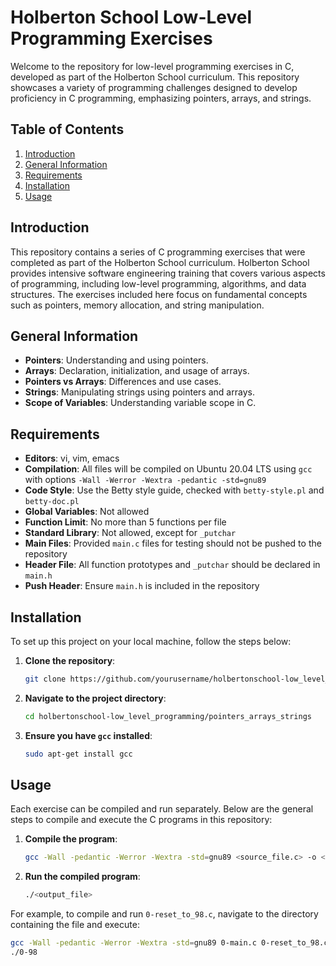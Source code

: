 # Holberton School Low-Level Programming Exercises

Welcome to the repository for low-level programming exercises in C, developed as part of the Holberton School curriculum. This repository showcases a variety of programming challenges designed to develop proficiency in C programming, emphasizing pointers, arrays, and strings.

## Table of Contents

1. [Introduction](#introduction)
2. [General Information](#general-information)
3. [Requirements](#requirements)
4. [Installation](#installation)
5. [Usage](#usage)

## Introduction

This repository contains a series of C programming exercises that were completed as part of the Holberton School curriculum. Holberton School provides intensive software engineering training that covers various aspects of programming, including low-level programming, algorithms, and data structures. The exercises included here focus on fundamental concepts such as pointers, memory allocation, and string manipulation.

## General Information

- **Pointers**: Understanding and using pointers.
- **Arrays**: Declaration, initialization, and usage of arrays.
- **Pointers vs Arrays**: Differences and use cases.
- **Strings**: Manipulating strings using pointers and arrays.
- **Scope of Variables**: Understanding variable scope in C.

## Requirements

- **Editors**: vi, vim, emacs
- **Compilation**: All files will be compiled on Ubuntu 20.04 LTS using `gcc` with options `-Wall -Werror -Wextra -pedantic -std=gnu89`
- **Code Style**: Use the Betty style guide, checked with `betty-style.pl` and `betty-doc.pl`
- **Global Variables**: Not allowed
- **Function Limit**: No more than 5 functions per file
- **Standard Library**: Not allowed, except for `_putchar`
- **Main Files**: Provided `main.c` files for testing should not be pushed to the repository
- **Header File**: All function prototypes and `_putchar` should be declared in `main.h`
- **Push Header**: Ensure `main.h` is included in the repository

## Installation

To set up this project on your local machine, follow the steps below:

1. **Clone the repository**:
    ```bash
    git clone https://github.com/yourusername/holbertonschool-low_level_programming.git
    ```

2. **Navigate to the project directory**:
    ```bash
    cd holbertonschool-low_level_programming/pointers_arrays_strings
    ```

3. **Ensure you have `gcc` installed**:
    ```bash
    sudo apt-get install gcc
    ```

## Usage

Each exercise can be compiled and run separately. Below are the general steps to compile and execute the C programs in this repository:

1. **Compile the program**:
    ```bash
    gcc -Wall -pedantic -Werror -Wextra -std=gnu89 <source_file.c> -o <output_file>
    ```

2. **Run the compiled program**:
    ```bash
    ./<output_file>
    ```

For example, to compile and run `0-reset_to_98.c`, navigate to the directory containing the file and execute:
```bash
gcc -Wall -pedantic -Werror -Wextra -std=gnu89 0-main.c 0-reset_to_98.c -o 0-98
./0-98
